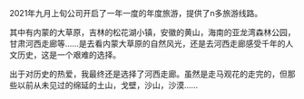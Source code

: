 2021年九月上旬公司开启了一年一度的年度旅游，提供了n多旅游线路。

其中有内蒙的大草原，吉林的松花湖小镇，安徽的黄山，海南的亚龙湾森林公园，甘肃河西走廊等……是去看内蒙大草原的自然风光，还是去河西走廊感受千年的人文历史，这是一个艰难的选择。

出于对历史的热爱，我最终还是选择了河西走廊。虽然是走马观花的走完的，但那些以前从未见过的绵延的土山，戈壁，沙山，沙漠……

